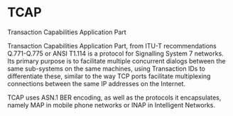 # TCAP


Transaction Capabilities Application Part

Transaction Capabilities Application Part, from ITU-T recommendations
Q.771-Q.775 or ANSI T1.114 is a protocol for Signalling System 7
networks. Its primary purpose is to facilitate multiple concurrent
dialogs between the same sub-systems on the same machines, using
Transaction IDs to differentiate these, similar to the way TCP ports
facilitate multiplexing connections between the same IP addresses on the
Internet.

TCAP uses ASN.1 BER encoding, as well as the protocols it encapsulates,
namely MAP in mobile phone networks or INAP in Intelligent Networks.

